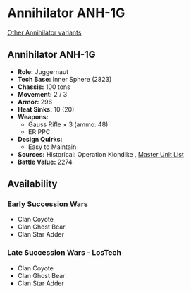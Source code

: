 # Annihilator ANH-1G 

[Other Annihilator variants](../annihilator.md) 

## Annihilator ANH-1G 

- **Role:** Juggernaut 
- **Tech Base:** Inner Sphere (2823) 
- **Chassis:** 100 tons 
- **Movement:** 2 / 3 
- **Armor:** 296 
- **Heat Sinks:** 10 (20) 
- **Weapons:** 
  - Gauss Rifle × 3 (ammo: 48) 
  - ER PPC 
- **Design Quirks:** 
  - Easy to Maintain 
- **Sources:** Historical: Operation Klondike , [Master Unit List](http://masterunitlist.info/Unit/Details/37) 
- **Battle Value:** 2274 

## Availability 

### Early Succession Wars 

- Clan Coyote 
- Clan Ghost Bear 
- Clan Star Adder 

### Late Succession Wars - LosTech 

- Clan Coyote 
- Clan Ghost Bear 
- Clan Star Adder 

